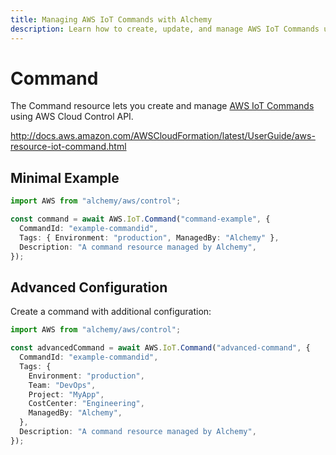 ```yaml
---
title: Managing AWS IoT Commands with Alchemy
description: Learn how to create, update, and manage AWS IoT Commands using Alchemy Cloud Control.
---
```


# Command

The Command resource lets you create and manage [AWS IoT Commands](https://docs.aws.amazon.com/iot/latest/userguide/) using AWS Cloud Control API.

http://docs.aws.amazon.com/AWSCloudFormation/latest/UserGuide/aws-resource-iot-command.html

## Minimal Example

```ts
import AWS from "alchemy/aws/control";

const command = await AWS.IoT.Command("command-example", {
  CommandId: "example-commandid",
  Tags: { Environment: "production", ManagedBy: "Alchemy" },
  Description: "A command resource managed by Alchemy",
});
```

## Advanced Configuration

Create a command with additional configuration:

```ts
import AWS from "alchemy/aws/control";

const advancedCommand = await AWS.IoT.Command("advanced-command", {
  CommandId: "example-commandid",
  Tags: {
    Environment: "production",
    Team: "DevOps",
    Project: "MyApp",
    CostCenter: "Engineering",
    ManagedBy: "Alchemy",
  },
  Description: "A command resource managed by Alchemy",
});
```

